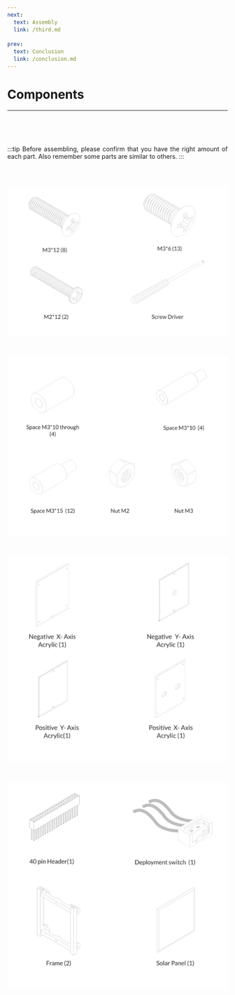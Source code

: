 ```yaml
---
next:
  text: Assembly
  link: /third.md

prev:
  text: Conclusion 
  link: /conclusion.md
---
```

<div style="text-align: justify;">

# Components

____

<head>
  <meta name="viewport" content="width=device-width, initial-scale=1">
  <link href="https://cdn.jsdelivr.net/npm/bootstrap-icons@1.7.2/font/bootstrap-icons.css" rel="stylesheet">
</head>

<br>
<br>
<br>

:::tip
Before assembling, please confirm that you have the right amount of each part. Also remember some parts are similar to others.
:::

<br>
<br>

![center](./screws.png)

<br>

![center](./screws2.png)

<br>

![center](./screws3.png)

<br>

![center](./scews4.png)

<a href="https://antarikchya.org.np/" target="_blank">
  <Badge text="Antarikchya website" type="string" />
</a>

</div>